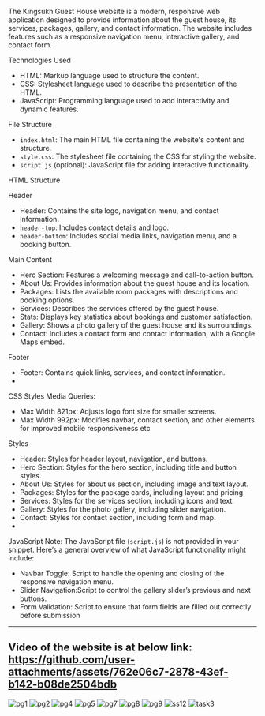 The Kingsukh Guest House website is a modern, responsive web application 
designed to provide information about the guest house, its services, packages, 
gallery, and contact information. The website includes features such as a 
responsive navigation menu, interactive gallery, and contact form.


Technologies Used
- HTML: Markup language used to structure the content.
- CSS: Stylesheet language used to describe the presentation of the HTML.
- JavaScript: Programming language used to add interactivity and dynamic 
features.

File Structure
- `index.html`: The main HTML file containing the website's content and structure.
- `style.css`: The stylesheet file containing the CSS for styling the website.
- `script.js` (optional): JavaScript file for adding interactive functionality.

  
HTML Structure

Header
- Header: Contains the site logo, navigation menu, and contact information.
 - `header-top`: Includes contact details and logo.
 - `header-bottom`: Includes social media links, navigation menu, and a booking 
button.

Main Content
- Hero Section: Features a welcoming message and call-to-action button.
- About Us: Provides information about the guest house and its location.
- Packages: Lists the available room packages with descriptions and booking 
options.
- Services: Describes the services offered by the guest house.
- Stats: Displays key statistics about bookings and customer satisfaction.
- Gallery: Shows a photo gallery of the guest house and its surroundings.
- Contact: Includes a contact form and contact information, with a Google 
Maps embed.

Footer
- Footer: Contains quick links, services, and contact information.
- 
CSS Styles
Media Queries:
- Max Width 821px: Adjusts logo font size for smaller screens.
- Max Width 992px: Modifies navbar, contact section, and other elements for 
improved mobile responsiveness etc

Styles
- Header: Styles for header layout, navigation, and buttons.
- Hero Section: Styles for the hero section, including title and button styles.
- About Us: Styles for about us section, including image and text layout.
- Packages: Styles for the package cards, including layout and pricing.
- Services: Styles for the services section, including icons and text.
- Gallery: Styles for the photo gallery, including slider navigation.
- Contact: Styles for contact section, including form and map.
- 
JavaScript
Note: The JavaScript file (`script.js`) is not provided in your snippet. Here’s a 
general overview of what JavaScript functionality might include:
- Navbar Toggle: Script to handle the opening and closing of the responsive 
navigation menu.
- Slider Navigation:Script to control the gallery slider’s previous and next buttons.
- Form Validation: Script to ensure that form fields are filled out correctly before 
submission

-----------------------------------------------------------------------------------------------------------------------
Video of the website is at below link:
https://github.com/user-attachments/assets/762e06c7-2878-43ef-b142-b08de2504bdb
------------------------------------------------------------------------------------------------------------------------
![pg1](https://github.com/user-attachments/assets/564d7867-b458-423a-9b22-3cacf55a6d2e)
![pg2](https://github.com/user-attachments/assets/82a8cea4-7b2c-4adf-b03e-e38e3afd2b1f)
![pg4](https://github.com/user-attachments/assets/22a8ff6c-1cfa-41f2-a295-511f3c38d9ff)
![pg5](https://github.com/user-attachments/assets/9490974c-bbc1-456d-8542-33e56625cbc7)
![pg7](https://github.com/user-attachments/assets/4bb48ef9-6ed3-40cf-b784-fbc1396bad73)
![pg8](https://github.com/user-attachments/assets/716d43ed-ecdb-4acf-bcb0-6554f1b62963)
![pg9](https://github.com/user-attachments/assets/ef02b642-2a8e-4ee2-8481-a6e77eccb8dc)
![ss12](https://github.com/user-attachments/assets/e53bd852-cac2-4bc8-855f-2ccc0704c2b4)
![task3](https://github.com/user-attachments/assets/057ffb16-3b11-44da-a8ed-483df7ab0815)
